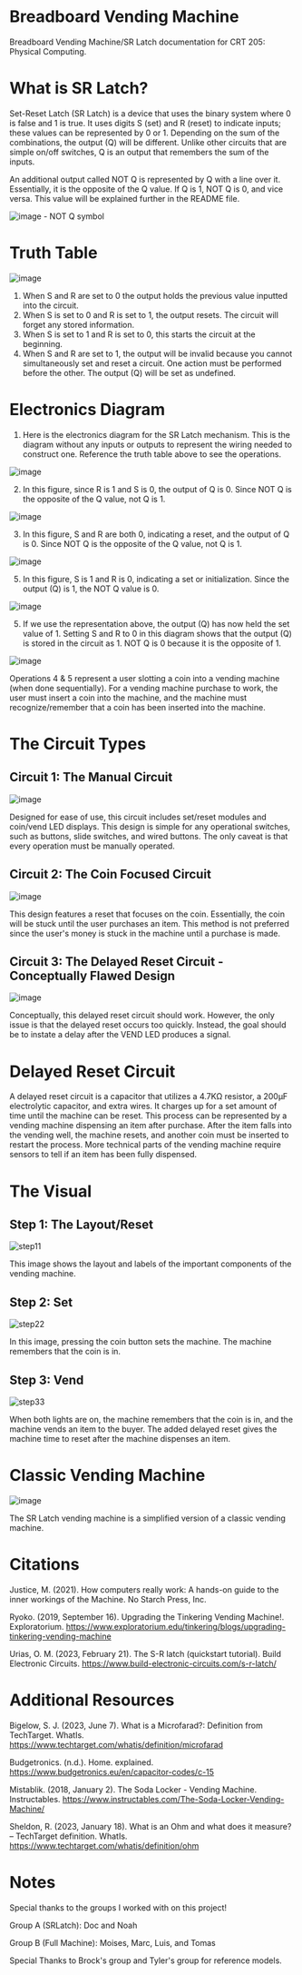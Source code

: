 # Breadboard Vending Machine
Breadboard Vending Machine/SR Latch documentation for CRT 205: Physical Computing.

# What is SR Latch?
Set-Reset Latch (SR Latch) is a device that uses the binary system where 0 is false and 1 is true. It uses digits S (set) and R (reset) to indicate inputs; these values can be represented by 0 or 1. Depending on the sum of the combinations, the output (Q) will be different. Unlike other circuits that are simple on/off switches, Q is an output that remembers the sum of the inputs.

An additional output called NOT Q is represented by Q with a line over it. Essentially, it is the opposite of the Q value. If Q is 1, NOT Q is 0, and vice versa. This value will be explained further in the README file.

![image](https://github.com/user-attachments/assets/bba6afc2-296f-4da7-9bba-6d7494af939c) - NOT Q symbol

# Truth Table
![image](https://github.com/user-attachments/assets/35715a56-3a30-4ca8-9342-057e291b213f)
1. When S and R are set to 0 the output holds the previous value inputted into the circuit.
2. When S is set to 0 and R is set to 1, the output resets. The circuit will forget any stored information.
3. When S is set to 1 and R is set to 0, this starts the circuit at the beginning.
4. When S and R are set to 1, the output will be invalid because you cannot simultaneously set and reset a circuit. One action must be performed before the other. The output (Q) will be set as undefined.

# Electronics Diagram
1. Here is the electronics diagram for the SR Latch mechanism. This is the diagram without any inputs or outputs to represent the wiring needed to construct one. Reference the truth table above to see the operations.

![image](https://github.com/user-attachments/assets/4cd79345-a8d2-4f81-9f68-6e5dd0e08a5e)

2. In this figure, since R is 1 and S is 0, the output of Q is 0. Since NOT Q is the opposite of the Q value, not Q is 1.

![image](https://github.com/user-attachments/assets/de7a5a45-6182-41f0-8908-b99fc7fbf510)

3. In this figure, S and R are both 0, indicating a reset, and the output of Q is 0. Since NOT Q is the opposite of the Q value, not Q is 1.
   
![image](https://github.com/user-attachments/assets/c0bb5cee-b0ff-4558-9a16-37606e2637e6)

5. In this figure, S is 1 and R is 0, indicating a set or initialization. Since the output (Q) is 1, the NOT Q value is 0.

![image](https://github.com/user-attachments/assets/ef127a15-b315-4dec-845e-b755e630d998)

5. If we use the representation above, the output (Q) has now held the set value of 1. Setting S and R to 0 in this diagram shows that the output (Q) is stored in the circuit as 1. NOT Q is 0 because it is the opposite of 1.

![image](https://github.com/user-attachments/assets/23e5e1aa-cdb3-4643-8bd4-dd97dcb2107a)

Operations 4 & 5 represent a user slotting a coin into a vending machine (when done sequentially). For a vending machine purchase to work, the user must insert a coin into the machine, and the machine must recognize/remember that a coin has been inserted into the machine.

# The Circuit Types
## Circuit 1: The Manual Circuit

![image](https://github.com/user-attachments/assets/76261c3f-e942-4eca-bfa9-7c96b400c132)

Designed for ease of use, this circuit includes set/reset modules and coin/vend LED displays. This design is simple for any operational switches, such as buttons, slide switches, and wired buttons. The only caveat is that every operation must be manually operated. 

## Circuit 2: The Coin Focused Circuit
![image](https://github.com/user-attachments/assets/c1c164f4-b11c-41ff-9189-37c69a577dc0)

This design features a reset that focuses on the coin. Essentially, the coin will be stuck until the user purchases an item. This method is not preferred since the user's money is stuck in the machine until a purchase is made. 

## Circuit 3: The Delayed Reset Circuit - Conceptually Flawed Design
![image](https://github.com/user-attachments/assets/2cb1e12e-cf18-4fe8-aca5-607d8a62eddd)

Conceptually, this delayed reset circuit should work. However, the only issue is that the delayed reset occurs too quickly. Instead, the goal should be to instate a delay after the VEND LED produces a signal. 

# Delayed Reset Circuit
A delayed reset circuit is a capacitor that utilizes a 4.7KΩ resistor, a 200µF electrolytic capacitor, and extra wires. It charges up for a set amount of time until the machine can be reset. This process can be represented by a vending machine dispensing an item after purchase. After the item falls into the vending well, the machine resets, and another coin must be inserted to restart the process. More technical parts of the vending machine require sensors to tell if an item has been fully dispensed.


# The Visual
## Step 1: The Layout/Reset
![step11](https://github.com/user-attachments/assets/cc3878a1-496d-46cc-b862-05fc8419eebd)

This image shows the layout and labels of the important components of the vending machine.

## Step 2: Set
![step22](https://github.com/user-attachments/assets/c31460c7-408b-4633-9930-f663724b40a2)

In this image, pressing the coin button sets the machine. The machine remembers that the coin is in.

## Step 3: Vend
![step33](https://github.com/user-attachments/assets/202cfa8b-aa55-481f-9364-7a039ba9520e)

When both lights are on, the machine remembers that the coin is in, and the machine vends an item to the buyer. The added delayed reset gives the machine time to reset after the machine dispenses an item.


# Classic Vending Machine
![image](https://github.com/user-attachments/assets/78219630-a38a-4adc-9ac3-fe9e1304adc5)

The SR Latch vending machine is a simplified version of a classic vending machine. 


# Citations
Justice, M. (2021). How computers really work: A hands-on guide to the inner workings of the Machine. No Starch Press, Inc.

Ryoko. (2019, September 16). Upgrading the Tinkering Vending Machine!. Exploratorium. https://www.exploratorium.edu/tinkering/blogs/upgrading-tinkering-vending-machine 

Urias, O. M. (2023, February 21). The S-R latch (quickstart tutorial). Build Electronic Circuits. https://www.build-electronic-circuits.com/s-r-latch/ 

# Additional Resources
Bigelow, S. J. (2023, June 7). What is a Microfarad?: Definition from TechTarget. WhatIs. https://www.techtarget.com/whatis/definition/microfarad 

Budgetronics. (n.d.). Home. explained. https://www.budgetronics.eu/en/capacitor-codes/c-15 

Mistablik. (2018, January 2). The Soda Locker - Vending Machine. Instructables. https://www.instructables.com/The-Soda-Locker-Vending-Machine/ 

Sheldon, R. (2023, January 18). What is an Ohm and what does it measure? – TechTarget definition. WhatIs. https://www.techtarget.com/whatis/definition/ohm 

# Notes
Special thanks to the groups I worked with on this project!

Group A (SRLatch): Doc and Noah

Group B (Full Machine): Moises, Marc, Luis, and Tomas

Special Thanks to Brock's group and Tyler's group for reference models.

